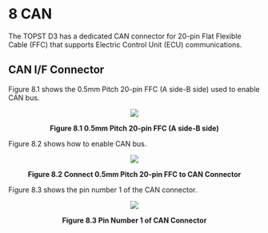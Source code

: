 <h1>
 8 CAN
</h1>
  

The TOPST D3 has a dedicated CAN connector for 20-pin Flat Flexible Cable (FFC) that supports Electric Control Unit (ECU) communications.  


## CAN I/F Connector  

Figure 8.1 shows the 0.5mm Pitch 20-pin FFC (A side-B side) used to enable CAN bus.  
<p align="center"><img src="https://github.com/Topst-Dev/Documentation/assets/161264431/fe9b3118-bd73-4b3c-b996-561c262c3243"></p> 
<p align="center"><strong>Figure 8.1 0.5mm Pitch 20-pin FFC (A side-B side)</strong></p>

Figure 8.2 shows how to enable CAN bus.  
<p align="center"><img src="https://github.com/Topst-Dev/Documentation/assets/161264431/34bec02e-1be1-41f6-aa33-1aa7c41021da"></p>
<p align="center"><strong>Figure 8.2 Connect 0.5mm Pitch 20-pin FFC to CAN Connector</strong></p>

Figure 8.3 shows the pin number 1 of the CAN connector.  
<p align="center"><img src="https://github.com/Topst-Dev/Documentation/assets/161264431/df27a188-e72f-4fa3-9580-2c9067741490"></p>
<p align="center"><strong>Figure 8.3 Pin Number 1 of CAN Connector</strong>


